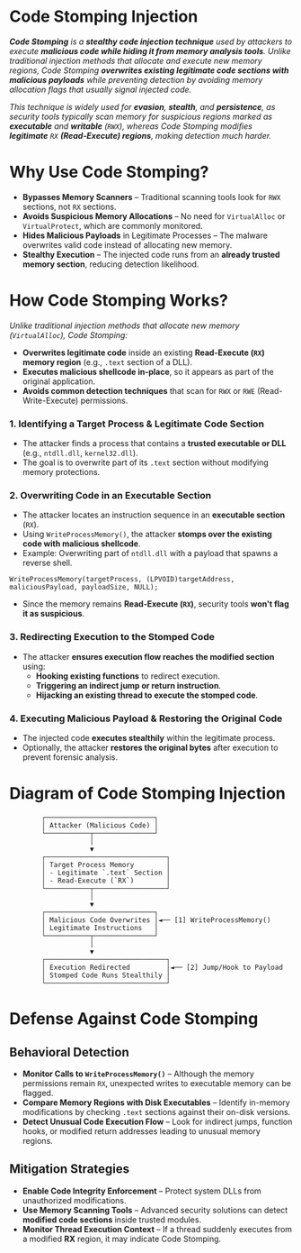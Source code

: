 # Code Stomping Injection
***Code Stomping** is a **stealthy code injection technique** used by attackers to execute **malicious code while hiding it from memory analysis tools**.
Unlike traditional injection methods that allocate and execute new memory regions, Code Stomping **overwrites existing legitimate code sections with malicious payloads** while preventing detection by avoiding memory allocation flags that usually signal injected code.*

*This technique is widely used for **evasion**, **stealth**, and **persistence**, as security tools typically scan memory for suspicious regions marked as **executable** and **writable** (```RWX```), whereas Code Stomping modifies **legitimate** ```RX``` **(Read-Execute) regions**, making detection much harder.*

# Why Use Code Stomping?
- **Bypasses Memory Scanners** – Traditional scanning tools look for ```RWX``` sections, not ```RX``` sections.
- **Avoids Suspicious Memory Allocations** – No need for ```VirtualAlloc``` or ```VirtualProtect```, which are commonly monitored.
- **Hides Malicious Payloads** in Legitimate Processes – The malware overwrites valid code instead of allocating new memory.
- **Stealthy Execution** – The injected code runs from an **already trusted memory section**, reducing detection likelihood.

# How Code Stomping Works?
*Unlike traditional injection methods that allocate new memory (```VirtualAlloc```), Code Stomping:*

- **Overwrites legitimate code** inside an existing **Read-Execute (```RX```) memory region** (e.g., ```.text``` section of a DLL).
- **Executes malicious shellcode in-place**, so it appears as part of the original application.
- **Avoids common detection techniques** that scan for ```RWX``` or ```RWE``` (Read-Write-Execute) permissions.

### 1. Identifying a Target Process & Legitimate Code Section

- The attacker finds a process that contains a **trusted executable or DLL** (e.g., ```ntdll.dll```, ```kernel32.dll```).
- The goal is to overwrite part of its ```.text``` section without modifying memory protections.

### 2. Overwriting Code in an Executable Section

- The attacker locates an instruction sequence in an **executable section** (```RX```).
- Using ```WriteProcessMemory()```, the attacker **stomps over the existing code with malicious shellcode**.
- Example: Overwriting part of ```ntdll.dll``` with a payload that spawns a reverse shell.

```WriteProcessMemory(targetProcess, (LPVOID)targetAddress, maliciousPayload, payloadSize, NULL);```

- Since the memory remains **Read-Execute (```RX```)**, security tools **won't flag it as suspicious**.

### 3. Redirecting Execution to the Stomped Code

- The attacker **ensures execution flow reaches the modified section** using:
  - **Hooking existing functions** to redirect execution.
  - **Triggering an indirect jump or return instruction**.
  - **Hijacking an existing thread to execute the stomped code**.

### 4. Executing Malicious Payload & Restoring the Original Code

- The injected code **executes stealthily** within the legitimate process.
- Optionally, the attacker **restores the original bytes** after execution to prevent forensic analysis.

# Diagram of Code Stomping Injection
```
        ┌───────────────────────────┐
        │ Attacker (Malicious Code) │
        └───────────┬───────────────┘
                    │
                    ▼
        ┌──────────────────────────────┐
        │ Target Process Memory        │
        │ - Legitimate `.text` Section │
        │ - Read-Execute (`RX`)        │
        └───────────┬──────────────────┘
                    │
                    ▼
        ┌───────────────────────────┐
        │ Malicious Code Overwrites │◄── [1] WriteProcessMemory() 
        │ Legitimate Instructions   │
        └───────────┬───────────────┘
                    │
                    ▼
        ┌──────────────────────────────┐
        │ Execution Redirected         │◄── [2] Jump/Hook to Payload
        │ Stomped Code Runs Stealthily │
        └──────────────────────────────┘
```
# Defense Against Code Stomping
## Behavioral Detection
- **Monitor Calls to ```WriteProcessMemory()```** – Although the memory permissions remain ```RX```, unexpected writes to executable memory can be flagged.
- **Compare Memory Regions with Disk Executables** – Identify in-memory modifications by checking ```.text``` sections against their on-disk versions.
- **Detect Unusual Code Execution Flow** – Look for indirect jumps, function hooks, or modified return addresses leading to unusual memory regions.

## Mitigation Strategies

- **Enable Code Integrity Enforcement** – Protect system DLLs from unauthorized modifications.
- **Use Memory Scanning Tools** – Advanced security solutions can detect **modified code sections** inside trusted modules.
- **Monitor Thread Execution Context** – If a thread suddenly executes from a modified **RX** region, it may indicate Code Stomping.

